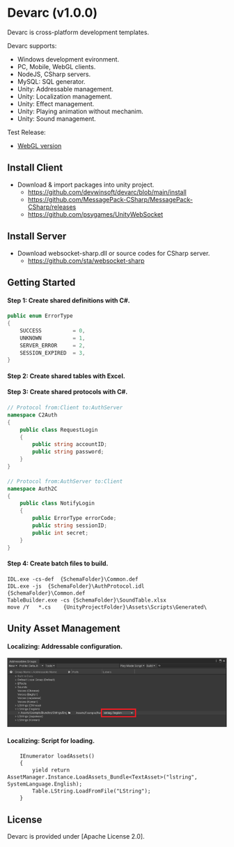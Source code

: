 # Devarc (v1.0.0)
Devarc is cross-platform development templates.

Devarc supports:
- Windows development evironment.
- PC, Mobile, WebGL clients.
- NodeJS, CSharp servers.
- MySQL: SQL generator.
- Unity: Addressable management.
- Unity: Localization management.
- Unity: Effect management.
- Unity: Playing animation without mechanim.
- Unity: Sound management.

Test Release:
- [WebGL version](http://ec2-52-78-42-13.ap-northeast-2.compute.amazonaws.com/b/index.html)


## Install Client ##
* Download & import packages into unity project.
  * https://github.com/devwinsoft/devarc/blob/main/install
  * https://github.com/MessagePack-CSharp/MessagePack-CSharp/releases
  * https://github.com/psygames/UnityWebSocket
    

## Install Server ##
* Download websocket-sharp.dll or source codes for CSharp server.
  * https://github.com/sta/websocket-sharp
    
## Getting Started ##
#### Step 1: Create shared definitions with C#. ####
```csharp
public enum ErrorType
{
    SUCCESS          = 0,
    UNKNOWN          = 1,
    SERVER_ERROR     = 2,
    SESSION_EXPIRED  = 3,
}
```
#### Step 2: Create shared tables with Excel. ####
#### Step 3: Create shared protocols with C#. ####
```csharp
// Protocol from:Client to:AuthServer
namespace C2Auth
{
    public class RequestLogin
    {
        public string accountID;
        public string password;
    }
}

// Protocol from:AuthServer to:Client
namespace Auth2C
{
    public class NotifyLogin
    {
        public ErrorType errorCode;
        public string sessionID;
        public int secret;
    }
}
```
#### Step 4: Create batch files to build. ####
```
IDL.exe -cs-def  {SchemaFolder}\Common.def
IDL.exe -js  {SchemaFolder}\AuthProtocol.idl  {SchemaFolder}\Common.def
TableBuilder.exe -cs {SchemaFolder}\SoundTable.xlsx
move /Y   *.cs    {UnityProjectFolder}\Assets\Scripts\Generated\
```

## Unity Asset Management ##

#### Localizing: Addressable configuration. ####
![img](screenshot/example_addressable.png)

#### Localizing: Script for loading. ####
```
    IEnumerator loadAssets()
    {
        yield return AssetManager.Instance.LoadAssets_Bundle<TextAsset>("lstring", SystemLanguage.English);
        Table.LString.LoadFromFile("LString");
    }
```

## License ##

Devarc is provided under [Apache License 2.0].


